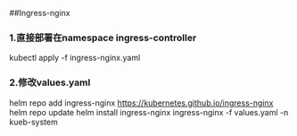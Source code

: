 ##Ingress-nginx
### 1.直接部署在namespace ingress-controller  
kubectl apply -f ingress-nginx.yaml

### 2.修改values.yaml
helm repo add  ingress-nginx   https://kubernetes.github.io/ingress-nginx 
helm repo update
helm install ingress-nginx ingress-nginx -f values.yaml -n kueb-system
